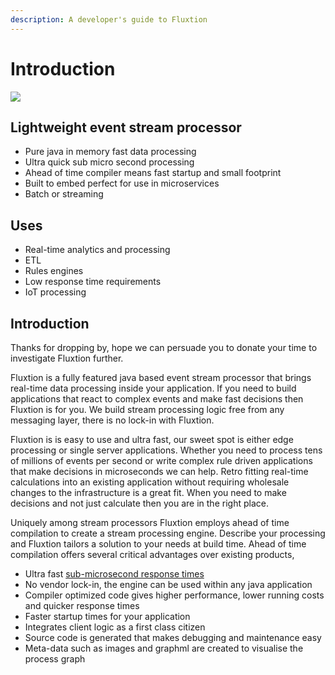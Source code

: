 ```yaml
---
description: A developer's guide to Fluxtion
---
```


# Introduction

![](.gitbook/assets/flxution-1.jpg)

## Lightweight event stream processor

* Pure java in memory fast data processing 
* Ultra quick sub micro second processing
* Ahead of time compiler means fast startup and small footprint
* Built to embed perfect for use in microservices 
* Batch or streaming

## Uses

* Real-time analytics and processing
* ETL
* Rules engines
* Low response time requirements
* IoT processing

## Introduction

Thanks for dropping by, hope we can persuade you to donate your time to investigate Fluxtion further.

Fluxtion is a fully featured java based event stream processor that brings real-time data processing inside your application. If you need to build applications that react to complex events and make fast decisions then Fluxtion is for you. We build stream processing logic free from any messaging layer, there is no lock-in with Fluxtion.

Fluxtion is is easy to use and ultra fast, our sweet spot is either edge processing or single server applications. Whether you need to process tens of millions of events per second or write complex rule driven applications that make decisions in microseconds we can help. Retro fitting real-time calculations into an existing application without requiring wholesale changes to the infrastructure is a great fit. When you need to make decisions and not just calculate then you are in the right place.

Uniquely among stream processors Fluxtion employs ahead of time compilation to create a stream processing engine. Describe your processing and Fluxtion tailors a solution to your needs at build time. Ahead of time compilation offers several critical advantages over existing products,

* Ultra fast [sub-microsecond response times](http://fluxtion.com/solutions/high-performance-flight-analysis/)
* No vendor lock-in, the engine can be used within any java application
* Compiler optimized code gives higher performance, lower running costs and quicker response times
* Faster startup times for your application
* Integrates client logic as a first class citizen 
* Source code is generated that makes debugging and maintenance easy
* Meta-data such as images and graphml are created to visualise the process graph



